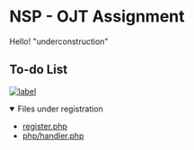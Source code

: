 # NSP - OJT Assignment
Hello! "underconstruction"


## To-do List
[![label](https://img.shields.io/badge/Registration-in--progress-orange)](#)
<details open>
    <summary>Files under registration</summary>
    <ul>
    <li><a href="https://github.com/alger24/nsp/blob/master/register.php" target="_blank">register.php</a></li>
    <li><a href="https://github.com/alger24/nsp/blob/master/php/handler.php" target="_blank">php/handler.php</a></li>
    </ul>
</details>

